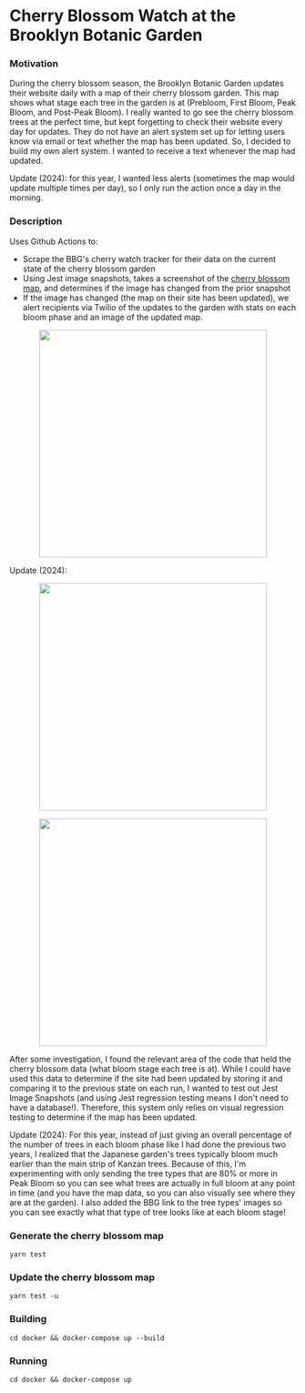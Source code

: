 # Cherry Blossom Watch at the Brooklyn Botanic Garden

### Motivation

During the cherry blossom season, the Brooklyn Botanic Garden updates their website daily with a map of their cherry blossom garden. This map shows what stage each tree in the garden is at (Prebloom, First Bloom, Peak Bloom, and Post-Peak Bloom). I really wanted to go see the cherry blossom trees at the perfect time, but kept forgetting to check their website every day for updates. They do not have an alert system set up for letting users know via email or text whether the map has been updated. So, I decided to build my own alert system. I wanted to receive a text whenever the map had updated.

Update (2024): for this year, I wanted less alerts (sometimes the map would update multiple times per day), so I only run the action once a day in the morning. 

### Description

Uses Github Actions to:
- Scrape the BBG's cherry watch tracker for their data on the current state of the cherry blossom garden
- Using Jest image snapshots, takes a screenshot of the [cherry blossom map](https://www.bbg.org/collections/cherries), and determines if the image has changed from the prior snapshot
- If the image has changed (the map on their site has been updated), we alert recipients via Twilio of the updates to the garden with stats on each bloom phase and an image of the updated map.

<p align="center">
  <img src="https://user-images.githubusercontent.com/25395806/165341846-239d6da7-7f31-4266-893f-f6c4340243ed.PNG" width="400" height="auto">
</p>

Update (2024):
<p align="center">
  <img src="https://github.com/jennyckaplan/cherrywatch/assets/25395806/7dbfc3b5-7387-4c15-9591-f064fca1ad26" width="400" height="auto">
</p>
<p align="center">
  <img src="https://github.com/jennyckaplan/cherrywatch/assets/25395806/7819c8b2-7aa6-498f-b260-bb9acf12bd27" width="400" height="auto">
</p>



After some investigation, I found the relevant area of the code that held the cherry blossom data (what bloom stage each tree is at). While I could have used this data to determine if the site had been updated by storing it and comparing it to the previous state on each run, I wanted to test out Jest Image Snapshots (and using Jest regression testing means I don't need to have a database!). Therefore, this system only relies on visual regression testing to determine if the map has been updated.

Update (2024): For this year, instead of just giving an overall percentage of the number of trees in each bloom phase like I had done the previous two years, I realized that the Japanese garden's trees typically bloom much earlier than the main strip of Kanzan trees. Because of this, I'm experimenting with only sending the tree types that are 80% or more in Peak Bloom so you can see what trees are actually in full bloom at any point in time (and you have the map data, so you can also visually see where they are at the garden). I also added the BBG link to the tree types' images so you can see exactly what that type of tree looks like at each bloom stage!

### Generate the cherry blossom map
`yarn test`

### Update the cherry blossom map
`yarn test -u`

### Building

`cd docker && docker-compose up --build`

### Running

`cd docker && docker-compose up`
